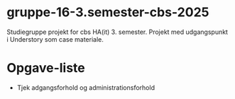 # gruppe-16-3.semester-cbs-2025
Studiegruppe projekt for cbs HA(it) 3. semester. Projekt med udgangspunkt i Understory som case materiale.

# Opgave-liste
- Tjek adgangsforhold og administrationsforhold
